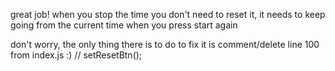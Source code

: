 great job! when you stop the time you don't need to reset it, it needs to keep going from the current time when you press start again

don't worry, the only thing there is to do to fix it is comment/delete line 100 from index.js :)     // setResetBtn();
